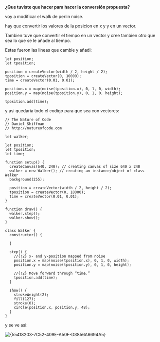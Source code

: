 **¿Que tuviste que hacer para hacer la conversión propuesta?**

voy a modificar el walk de perlin noise.

hay que convertir los valores de la posicion en x y y en un vector. 

Tambien tuve que convertir el tiempo en un vector y cree tambien otro que sea lo que se le añade al tiempo. 

Estas fueron las lineas que cambie y añadi:

```
let position;
let tposition;

position = createVector(width / 2, height / 2); 
tposition = createVector(0, 10000);
time = createVector(0.01, 0.01);

position.x = map(noise(tposition.x), 0, 1, 0, width);
position.y = map(noise(tposition.y), 0, 1, 0, height);

tposition.add(time);
```

y asi quedaria todo el codigo para que sea con vectores:

```
// The Nature of Code
// Daniel Shiffman
// http://natureofcode.com

let walker;

let position;
let tposition;
let time;

function setup() {
  createCanvas(640, 240); // creating canvas of size 640 x 240
  walker = new Walker(); // creating an instance/object of class Walker
  background(255);
  
  position = createVector(width / 2, height / 2); 
  tposition = createVector(0, 10000);
  time = createVector(0.01, 0.01);
}

function draw() {
  walker.step();
  walker.show();
}

class Walker {
  constructor() {
    
  }

  step() {
    //{!2} x- and y-position mapped from noise
    position.x = map(noise(tposition.x), 0, 1, 0, width);
    position.y = map(noise(tposition.y), 0, 1, 0, height);

    //{!2} Move forward through “time.”
    tposition.add(time);
  }

  show() {
    strokeWeight(2);
    fill(127);
    stroke(0);
    circle(position.x, position.y, 48);
  }
}
```

y se ve asi:

![{55418203-7C52-409E-A50F-D3856A6694A5}](https://github.com/user-attachments/assets/c6cd048a-dc32-463d-b499-a439a0fe5676)

